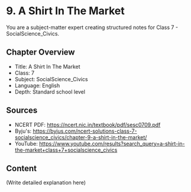 # 9. A Shirt In The Market

You are a subject-matter expert creating structured notes for Class 7 - SocialScience_Civics.

## Chapter Overview
- Title: A Shirt In The Market
- Class: 7
- Subject: SocialScience_Civics
- Language: English
- Depth: Standard school level

## Sources
- NCERT PDF: https://ncert.nic.in/textbook/pdf/sesc0709.pdf
- Byju's: https://byjus.com/ncert-solutions-class-7-socialscience_civics/chapter-9-a-shirt-in-the-market/
- YouTube: https://www.youtube.com/results?search_query=a-shirt-in-the-market+class+7+socialscience_civics

## Content
(Write detailed explanation here)
